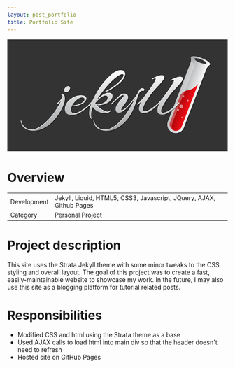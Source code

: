 ```yaml
---
layout: post_portfolio
title: Portfolio Site
---
```

<img src="/images/fulls/portfolio-cover2.png" class="fit image shadow">

<h1>Overview</h1>
<table>
<tr><td><span class="icon fa-cog"></span>  Development</td>
<td>Jekyll, Liquid, HTML5, CSS3, Javascript, JQuery, AJAX, Github Pages</td></tr>
<tr><td><span class="icon fa-tags"></span>  Category</td>
<td>Personal Project</td></tr>
</table>

<h1>Project description</h1>
This site uses the Strata Jekyll theme with some minor tweaks to the CSS styling and overall layout.
The goal of this project was to create a fast, easily-maintainable website to showcase my work. In the future, I may also use this site as a blogging platform for tutorial related posts.

<h1>Responsibilities</h1>
<ul>
<li>Modified CSS and html using the Strata theme as a base</li>
<li>Used AJAX calls to load html into main div so that the header doesn't need to refresh</li>
<li>Hosted site on GitHub Pages</li>
</ul>

